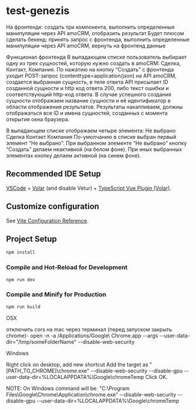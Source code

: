# test-genezis

На фронтенде: создать три компонента, выполнить определенные манипуляции через API amoCRM, отобразить результат
Будет плюсом сделать бекенд: принять запрос с фронтенда, выполнить определенные манипуляции через API amoCRM, вернуть на фронтенд данные

Функционал фронтенда
В выпадающем списке пользователь выбирает одну из трех сущностей, которую нужно создать в amoCRM: Сделка, Контакт, Компания.
По нажатию на кнопку “Создать” с фронтенда уходит POST-запрос (contenttype=application/json) на API amoCRM, создается выбранная сущность, в теле ответа API присылает ID созданной сущности и http код ответа 200, либо текст ошибки и соответствующий http-код ответа.
В случае успешного создания сущности отображаем название сущности и её идентификатор в области отображения результатов. Результаты накапливаем, должны отображаться все ID и имена сущностей, созданных с момента открытия окна браузера.

В выпадающем списке отображаем четыре элемента:
Не выбрано
Сделка
Контакт
Компания
По-умолчанию в списке выбран первый элемент “Не выбрано”. При выбранном элементе “Не выбрано” кнопку “Создать” делаем неактивной (на белом фоне). При иных выбранных элементах кнопку делаем активной (на синем фоне).



## Recommended IDE Setup

[VSCode](https://code.visualstudio.com/) + [Volar](https://marketplace.visualstudio.com/items?itemName=Vue.volar) (and disable Vetur) + [TypeScript Vue Plugin (Volar)](https://marketplace.visualstudio.com/items?itemName=Vue.vscode-typescript-vue-plugin).

## Customize configuration

See [Vite Configuration Reference](https://vitejs.dev/config/).

## Project Setup

```sh
npm install
```

### Compile and Hot-Reload for Development

```sh
npm run dev
```

### Compile and Minify for Production

```sh
npm run build
```


OSX

отключить cors на mac через терминал (перед запуском закрыть chrome)- 
open -n -a /Applications/Google\ Chrome.app --args --user-data-dir="/tmp/someFolderName" --disable-web-security


Windows

Right click on desktop, add new shortcut
Add the target as "[PATH_TO_CHROME]\chrome.exe" --disable-web-security --disable-gpu --user-data-dir=%LOCALAPPDATA%\Google\chromeTemp
Click OK.

NOTE: On Windows command will be: "C:\Program Files\Google\Chrome\Application\chrome.exe" --disable-web-security --disable-gpu --user-data-dir=%LOCALAPPDATA%\Google\chromeTemp
